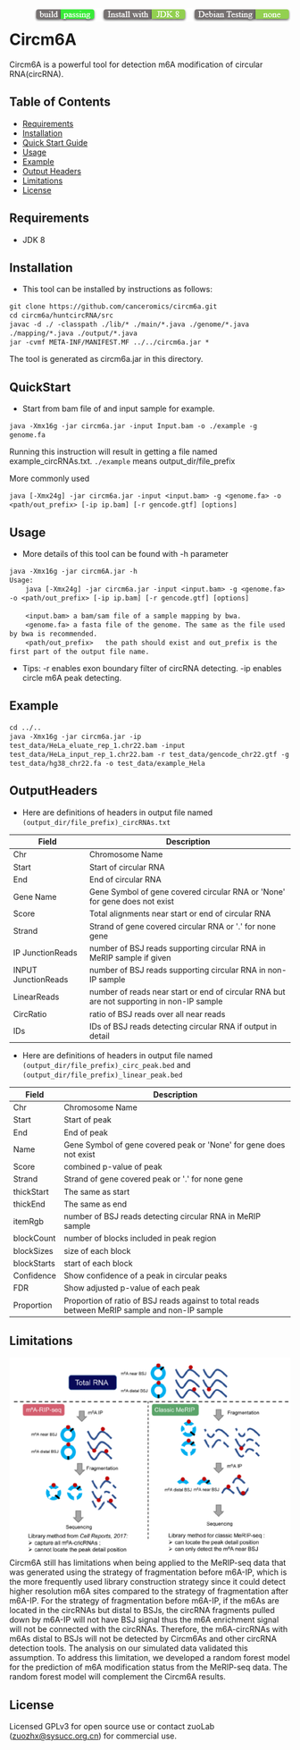 <img src="icon.png" align="right" />

# Circm6A

Circm6A is a powerful tool for detection  m6A modification of circular RNA(circRNA).



## Table of Contents
* [Requirements](#Requirements)
* [Installation](#Installation)
* [Quick Start Guide](#QuickStart)
* [Usage](#Usage)
* [Example](#Example)
* [Output Headers](#OutputHeaders)
* [Limitations](#Limitations)
* [License](#License)

## Requirements

* JDK 8

## Installation

* This tool can be installed by instructions as follows:

```
git clone https://github.com/canceromics/circm6a.git
cd circm6a/huntcircRNA/src
javac -d ./ -classpath ./lib/* ./main/*.java ./genome/*.java ./mapping/*.java ./output/*.java
jar -cvmf META-INF/MANIFEST.MF ../../circm6a.jar *
```
The tool is generated as circm6a.jar in this directory.

## QuickStart

* Start from bam file of and input sample for example.

```
java -Xmx16g -jar circm6a.jar -input Input.bam -o ./example -g genome.fa
```
Running this instruction will result in getting a file named example_circRNAs.txt. `./example` means output_dir/file_prefix

More commonly used

```
java [-Xmx24g] -jar circm6a.jar -input <input.bam> -g <genome.fa> -o <path/out_prefix> [-ip ip.bam] [-r gencode.gtf] [options]
```

## Usage

* More details of this tool can be found with -h parameter

```
java -Xmx16g -jar circm6A.jar -h
Usage:
	java [-Xmx24g] -jar circm6a.jar -input <input.bam> -g <genome.fa> -o <path/out_prefix> [-ip ip.bam] [-r gencode.gtf] [options]
	
	<input.bam>	a bam/sam file of a sample mapping by bwa.
	<genome.fa>	a fasta file of the genome. The same as the file used by bwa is recommended.
	<path/out_prefix>	the path should exist and out_prefix is the first part of the output file name.
```

* Tips: -r enables exon boundary filter of circRNA detecting. -ip enables circle m6A peak detecting.

## Example

  ```
cd ../..
java -Xmx16g -jar circm6a.jar -ip test_data/HeLa_eluate_rep_1.chr22.bam -input test_data/HeLa_input_rep_1.chr22.bam -r test_data/gencode_chr22.gtf -g test_data/hg38_chr22.fa -o test_data/example_Hela
  ```

## OutputHeaders

* Here are definitions of headers in output file named `(output_dir/file_prefix)_circRNAs.txt`

| Field       | Description                           |
| ---------- | ------------------------------------ |
| Chr | Chromosome Name|
| Start | Start of circular RNA |
| End | End of circular RNA |
| Gene Name | Gene Symbol of gene covered circular RNA or 'None' for gene does not exist |
| Score | Total alignments near start or end of circular RNA |
| Strand | Strand of gene covered circular RNA or '.' for none gene |
| IP JunctionReads | number of BSJ reads supporting circular RNA in MeRIP sample if given|
| INPUT JunctionReads | number of BSJ reads supporting circular RNA in non-IP sample |
| LinearReads | number of reads near start or end of circular RNA but are not supporting in non-IP sample |
| CircRatio | ratio of BSJ reads over all near reads |
| IDs | IDs of BSJ reads detecting circular RNA if output in detail |

* Here are definitions of headers in output file named `(output_dir/file_prefix)_circ_peak.bed` and `(output_dir/file_prefix)_linear_peak.bed`

| Field       | Description                           |
| ---------- | ------------------------------------ |
| Chr | Chromosome Name|
| Start | Start of peak |
| End | End of peak |
| Name | Gene Symbol of gene covered peak or 'None' for gene does not exist |
| Score | combined p-value of peak |
| Strand | Strand of gene covered peak or '.' for none gene |
| thickStart | The same as start |
| thickEnd | The same as end |
| itemRgb | number of BSJ reads detecting circular RNA in MeRIP sample |
| blockCount | number of blocks included in peak region |
| blockSizes | size of each block |
| blockStarts | start of each block |
| Confidence | Show confidence of a peak in circular peaks |
| FDR | Show adjusted p-value of each peak |
| Proportion | Proportion of ratio of BSJ reads against to total reads between MeRIP sample and non-IP sample |


## Limitations

<img src="m6A-RIP.png" align="left" />

Circm6A still has limitations when being applied to the MeRIP-seq data that was generated using the strategy of fragmentation before m6A-IP, which is the more frequently used library construction strategy since it could detect higher resolution m6A sites compared to the strategy of fragmentation after m6A-IP. For the strategy of fragmentation before m6A-IP, if the m6As are located in the circRNAs but distal to BSJs, the circRNA fragments pulled down by m6A-IP will not have BSJ signal thus the m6A enrichment signal will not be connected with the circRNAs. Therefore, the m6A-circRNAs with m6As distal to BSJs will not be detected by Circm6As and other circRNA detection tools. The analysis on our simulated data validated this assumption. To address this limitation, we developed a random forest model for the prediction of m6A modification status from the MeRIP-seq data. The random forest model will complement the Circm6A results.

## License
Licensed GPLv3 for open source use or contact zuoLab (zuozhx@sysucc.org.cn) for commercial use.
